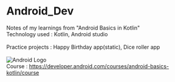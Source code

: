 # Android_Dev
Notes of my learnings from "Android Basics in Kotlin"
<br>
Technology used : Kotlin, Android studio
<br><br>
Practice projects : Happy Birthday app(static), Dice roller app
<br><br>
<img src="https://encrypted-tbn0.gstatic.com/images?q=tbn:ANd9GcS-w-iTYcipXl6OyIapgL-5LWA-AZUE30xCRg&usqp=CAU" alt="Android Logo">
<br>
Course : https://developer.android.com/courses/android-basics-kotlin/course
